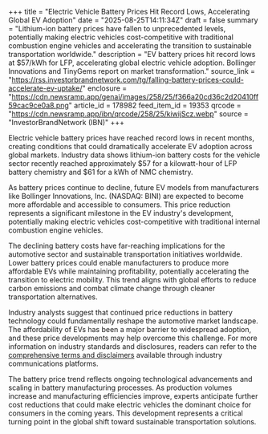 +++
title = "Electric Vehicle Battery Prices Hit Record Lows, Accelerating Global EV Adoption"
date = "2025-08-25T14:11:34Z"
draft = false
summary = "Lithium-ion battery prices have fallen to unprecedented levels, potentially making electric vehicles cost-competitive with traditional combustion engine vehicles and accelerating the transition to sustainable transportation worldwide."
description = "EV battery prices hit record lows at $57/kWh for LFP, accelerating global electric vehicle adoption. Bollinger Innovations and TinyGems report on market transformation."
source_link = "https://rss.investorbrandnetwork.com/tg/falling-battery-prices-could-accelerate-ev-uptake/"
enclosure = "https://cdn.newsramp.app/genai/images/258/25/f366a20cd36c2d20410ff59cac9ce0a8.png"
article_id = 178982
feed_item_id = 19353
qrcode = "https://cdn.newsramp.app/ibn/qrcode/258/25/kiwijScz.webp"
source = "InvestorBrandNetwork (IBN)"
+++

<p>Electric vehicle battery prices have reached record lows in recent months, creating conditions that could dramatically accelerate EV adoption across global markets. Industry data shows lithium-ion battery costs for the vehicle sector recently reached approximately $57 for a kilowatt-hour of LFP battery chemistry and $61 for a kWh of NMC chemistry.</p><p>As battery prices continue to decline, future EV models from manufacturers like Bollinger Innovations, Inc. (NASDAQ: BINI) are expected to become more affordable and accessible to consumers. This price reduction represents a significant milestone in the EV industry's development, potentially making electric vehicles cost-competitive with traditional internal combustion engine vehicles.</p><p>The declining battery costs have far-reaching implications for the automotive sector and sustainable transportation initiatives worldwide. Lower battery prices could enable manufacturers to produce more affordable EVs while maintaining profitability, potentially accelerating the transition to electric mobility. This trend aligns with global efforts to reduce carbon emissions and combat climate change through cleaner transportation alternatives.</p><p>Industry analysts suggest that continued price reductions in battery technology could fundamentally reshape the automotive market landscape. The affordability of EVs has been a major barrier to widespread adoption, and these price developments may help overcome this challenge. For more information on industry standards and disclosures, readers can refer to the <a href="https://www.industrycommunicationsplatform.com/terms" rel="nofollow" target="_blank">comprehensive terms and disclaimers</a> available through industry communications platforms.</p><p>The battery price trend reflects ongoing technological advancements and scaling in battery manufacturing processes. As production volumes increase and manufacturing efficiencies improve, experts anticipate further cost reductions that could make electric vehicles the dominant choice for consumers in the coming years. This development represents a critical turning point in the global shift toward sustainable transportation solutions.</p>